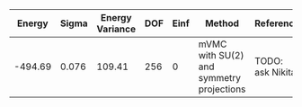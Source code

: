 | Energy  | Sigma | Energy Variance | DOF | Einf | Method                                   | Reference |
|---------|-------|-----------------|-----|------|------------------------------------------|-----------|
| -494.69 | 0.076 | 109.41          | 256 | 0    | mVMC with SU(2) and symmetry projections | TODO: ask Nikita |
